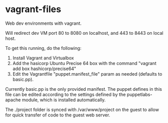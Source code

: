 vagrant-files
=============

Web dev environments with vagrant.

Will redirect dev VM port 80 to 8080 on localhost, and 443 to 8443 on local host.

To get this running, do the following:

 1. Install Vagrant and Virtualbox
 2. Add the hasicorp Ubuntu Precise 64 box with the command "vagrant add box hashicorp/precise64"
 3. Edit the Vagrantfile "puppet.manifest_file" param as needed (defaults to basic.pp). 

 
Currently basic.pp is the only provided manifest. The puppet defines in this file can be edited according to the settings defined by the puppetlabs-apache module, which is installed automatically.

The ./project folder is synced with /var/www/project on the guest to allow for quick transfer of code to the guest web server.
